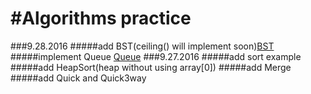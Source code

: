 #Algorithms practice
=====================
###9.28.2016
#####add BST(ceiling() will implement soon)[BST](https://github.com/ChasYuan/Algorithms/tree/master/src/chas/search)
#####implement Queue [Queue](https://github.com/ChasYuan/Algorithms/tree/master/src/chas/datastructure)
###9.27.2016
#####add sort example 
#####add HeapSort(heap without using array[0])
#####add Merge
#####add Quick and Quick3way
